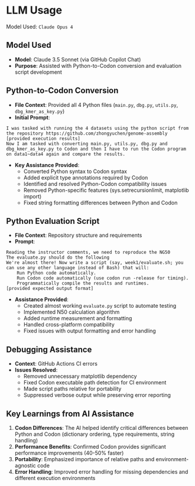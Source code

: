 # LLM Usage
Model Used: `Claude Opus 4`

## Model Used
* **Model**: Claude 3.5 Sonnet (via GitHub Copilot Chat)
* **Purpose**: Assisted with Python-to-Codon conversion and evaluation script development

## Python-to-Codon Conversion
* **File Context**: Provided all 4 Python files (`main.py`, `dbg.py`, `utils.py`, `dbg_kmer_as_key.py`)
* **Initial Prompt**:
```
I was tasked with running the 4 datasets using the python script from the repository https://github.com/zhongyuchen/genome-assembly
[provided execution results]
Now I am tasked with converting main.py, utils.py, dbg.py and dbg_kmer_as_key.py to Codon and then I have to run the Codon program on data1~data4 again and compare the results.
```

* **Key Assistance Provided**:
  - Converted Python syntax to Codon syntax
  - Added explicit type annotations required by Codon
  - Identified and resolved Python-Codon compatibility issues
  - Removed Python-specific features (sys.setrecursionlimit, matplotlib import)
  - Fixed string formatting differences between Python and Codon

## Python Evaluation Script
* **File Context**: Repository structure and requirements
* **Prompt**:
```
Reading the instructor comments, we need to reproduce the NG50
The evaluate.py should do the following
We're almost there! Now write a script (say, week1/evaluate.sh; you can use any other language instead of Bash) that will:
    Run Python code automatically.
    Run Codon code automatically (use codon run -release for timing).
    Programmatically compile the results and runtimes.
[provided expected output format]
```

* **Assistance Provided**:
  - Created almost working `evaluate.py` script to automate testing
  - Implemented N50 calculation algorithm
  - Added runtime measurement and formatting
  - Handled cross-platform compatibility
  - Fixed issues with output formatting and error handling

## Debugging Assistance
* **Context**: GitHub Actions CI errors
* **Issues Resolved**:
  - Removed unnecessary matplotlib dependency
  - Fixed Codon executable path detection for CI environment
  - Made script paths relative for portability
  - Suppressed verbose output while preserving error reporting

## Key Learnings from AI Assistance
1. **Codon Differences**: The AI helped identify critical differences between Python and Codon (dictionary ordering, type requirements, string handling)
2. **Performance Benefits**: Confirmed Codon provides significant performance improvements (40-50% faster)
3. **Portability**: Emphasized importance of relative paths and environment-agnostic code
4. **Error Handling**: Improved error handling for missing dependencies and different execution environments